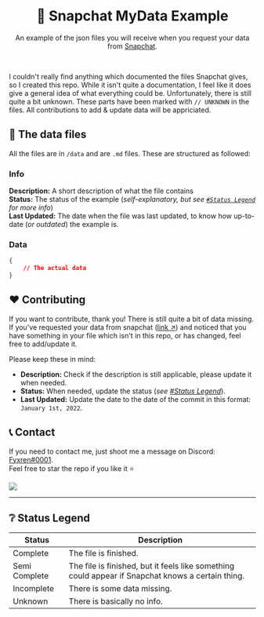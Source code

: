 <h1 align="center">📂 Snapchat MyData Example</h1> 
<p align="center">An example of the json files you will receive when you request your data from <a href="https://accounts.snapchat.com/accounts/downloadmydata">Snapchat</a>.</p>

<br/>

I couldn't really find anything which documented the files Snapchat gives, so I created this repo. While it isn't quite a documentation, I feel like it does give a general idea of what everything could be. Unfortunately, there is still quite a bit unknown. These parts have been marked with `// UNKNOWN` in the files. All contributions to add & update data will be appriciated.

## 📃 The data files
All the files are in `/data` and are `.md` files. These are structured as followed:
### Info
**Description:** A short description of what the file contains\
**Status:** The status of the example (_self-explanatory, but see [`#Status Legend`](https://github.com/Fyxren/Snapchat-MyData-Example#status-legend) for more info_)\
**Last Updated:** The date when the file was last updated, to know how up-to-date (_or outdated_) the example is.

### Data
```json
{
    // The actual data
}
```

## ❤️ Contributing
If you want to contribute, thank you! There is still quite a bit of data missing. If you've requested your data from snapchat ([link ↗](https://accounts.snapchat.com/accounts/downloadmydata)) and noticed that you have something in your file which isn't in this repo, or has changed, feel free to add/update it.

Please keep these in mind:
- **Description:** Check if the description is still applicable, please update it when needed.
- **Status:** When needed, update the status (_see [#Status Legend](https://github.com/Fyxren/Snapchat-MyData-Example#status-legend)_).
- **Last Updated:** Update the date to the date of the commit in this format: `January 1st, 2022`.

## 📞 Contact
If you need to contact me, just shoot me a message on Discord: [Fyxren#0001](https://discord.com/users/462914535351779328).\
Feel free to star the repo if you like it ⭐

<a href="https://discord.com/users/462914535351779328">
    <img src="https://lanyard.cnrad.dev/api/462914535351779328">
</a>

---

## ❔ Status Legend
| **Status**    | **Description**                                                                                   |
|---------------|---------------------------------------------------------------------------------------------------|
| Complete      | The file is finished.                                                                             |
| Semi Complete | The file is finished, but it feels like something could appear if Snapchat knows a certain thing. |
| Incomplete    | There is some data missing.                                                                       |
| Unknown       | There is basically no info.                                                                       |
